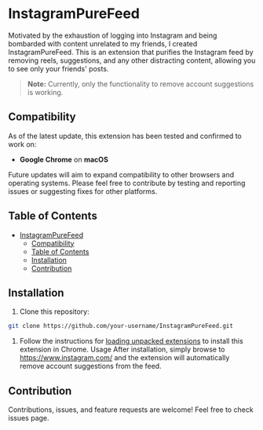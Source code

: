 # InstagramPureFeed

Motivated by the exhaustion of logging into Instagram and being bombarded with content unrelated to my friends, I created InstagramPureFeed. This is an extension that purifies the Instagram feed by removing reels, suggestions, and any other distracting content, allowing you to see only your friends' posts.

> **Note:** Currently, only the functionality to remove account suggestions is working.


## Compatibility

As of the latest update, this extension has been tested and confirmed to work on:

- **Google Chrome** on **macOS**

Future updates will aim to expand compatibility to other browsers and operating systems. Please feel free to contribute by testing and reporting issues or suggesting fixes for other platforms.



## Table of Contents

- [InstagramPureFeed](#instagrampurefeed)
  - [Compatibility](#compatibility)
  - [Table of Contents](#table-of-contents)
  - [Installation](#installation)
  - [Contribution](#contribution)

## Installation

1. Clone this repository:
```bash
git clone https://github.com/your-username/InstagramPureFeed.git
```

1. Follow the instructions for [loading unpacked extensions](https://developer.chrome.com/docs/extensions/mv3/getstarted/#manifest) to install this extension in Chrome.
Usage
After installation, simply browse to https://www.instagram.com/ and the extension will automatically remove account suggestions from the feed.

## Contribution
Contributions, issues, and feature requests are welcome! Feel free to check issues page.
